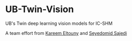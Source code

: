# UB-Twin-Vision
UB's Twin deep learning vision models for IC-SHM

A team effort from [Kareem Eltouny](https://github.com/keltouny) and [Seyedomid Sajedi](https://github.com/OmidSaj)
